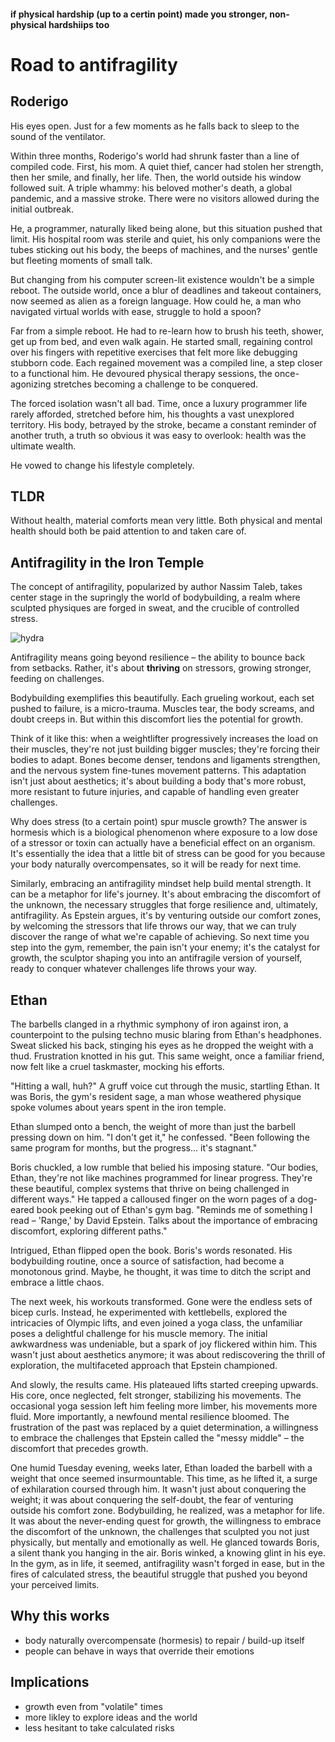 #### if physical hardship (up to a certin point) made you stronger, non-physical hardshiips too


# Road to antifragility
## Roderigo
His eyes open. Just for a few moments as he falls back to sleep to the sound of the ventilator. 

Within three months, Roderigo's world had shrunk faster than a line of compiled code. First, his mom. A quiet thief, cancer had stolen her strength, then her smile, and finally, her life. Then, the world outside his window followed suit. A triple whammy: his beloved mother's death, a global pandemic, and a massive stroke. There were no visitors allowed during the initial outbreak. 

He, a programmer, naturally liked being alone, but this situation pushed that limit. His hospital room was sterile and quiet, his only companions were the tubes sticking out his body, the beeps of machines, and the nurses' gentle but fleeting moments of small talk. 

But changing from his computer screen-lit existence wouldn't be a simple reboot. The outside world, once a blur of deadlines and takeout containers, now seemed as alien as a foreign language. How could he, a man who navigated virtual worlds with ease, struggle to hold a spoon?

Far from a simple reboot. He had to re-learn how to brush his teeth, shower, get up from bed, and even walk again. He started small, regaining control over his fingers with repetitive exercises that felt more like debugging stubborn code. Each regained movement was a compiled line, a step closer to a functional him. He devoured physical therapy sessions, the once-agonizing stretches becoming a challenge to be conquered. 

The forced isolation wasn't all bad. Time, once a luxury programmer life rarely afforded, stretched before him, his thoughts a vast unexplored territory. His body, betrayed by the stroke, became a constant reminder of another truth, a truth so obvious it was easy to overlook: health was the ultimate wealth. 

He vowed to change his lifestyle completely.



## TLDR
Without health, material comforts mean very little. Both physical and mental health should both be paid attention to and taken care of.


## Antifragility in the Iron Temple

The concept of antifragility, popularized by author Nassim Taleb, takes center stage in the supringly the world of bodybuilding, a realm where sculpted physiques are forged  in sweat, and the crucible of controlled stress. 

![hydra](https://pebreo.github.io/IMG_0755.jpeg)

Antifragility means going beyond resilience – the ability to bounce back from setbacks. Rather, it's about **thriving** on stressors, growing stronger, feeding on challenges.

Bodybuilding exemplifies this beautifully. Each grueling workout, each set pushed to failure, is a micro-trauma. Muscles tear, the body screams, and doubt creeps in. But within this discomfort lies the potential for growth. 

Think of it like this: when a weightlifter progressively increases the load on their muscles, they're not just building bigger muscles; they're forcing their bodies to adapt. Bones become denser, tendons and ligaments strengthen, and the nervous system fine-tunes movement patterns. This adaptation isn't just about aesthetics; it's about building a body that's more robust, more resistant to future injuries, and capable of handling even greater challenges. 

Why does stress (to a certain point) spur muscle growth? The answer is hormesis which is a biological phenomenon where exposure to a low dose of a stressor or toxin can actually have a beneficial effect on an organism. It's essentially the idea that a little bit of stress can be good for you because your body naturally overcompensates, so it will be ready for next time.

Similarly, embracing an antifragility mindset help build mental strength. It can be a metaphor for life's journey. It's about embracing the discomfort of the unknown, the necessary struggles that forge resilience and, ultimately, antifragility. As Epstein argues, it's by venturing outside our comfort zones, by welcoming the stressors that life throws our way, that we can truly discover the range of what we're capable of achieving. So next time you step into the gym, remember, the pain isn't your enemy; it's the catalyst for growth, the sculptor shaping you into an antifragile version of yourself, ready to conquer whatever challenges life throws your way. 

## Ethan
The barbells clanged in a rhythmic symphony of iron against iron, a counterpoint to the pulsing techno music blaring from Ethan's headphones. Sweat slicked his back, stinging his eyes as he dropped the weight with a thud. Frustration knotted in his gut. This same weight, once a familiar friend, now felt like a cruel taskmaster, mocking his efforts.  

"Hitting a wall, huh?" A gruff voice cut through the music, startling Ethan.  It was Boris, the gym's resident sage, a man whose weathered physique spoke volumes about years spent in the iron temple. 

Ethan slumped onto a bench, the weight of more than just the barbell pressing down on him. "I don't get it," he confessed. "Been following the same program for months, but the progress… it's stagnant."

Boris chuckled, a low rumble that belied his imposing stature. "Our bodies, Ethan, they're not like machines programmed for linear progress. They're these beautiful, complex systems that thrive on being challenged in different ways." He tapped a calloused finger on the worn pages of a dog-eared book peeking out of Ethan's gym bag. "Reminds me of something I read – 'Range,' by David Epstein. Talks about the importance of embracing discomfort, exploring different paths."

Intrigued, Ethan flipped open the book. Boris's words resonated. His bodybuilding routine, once a source of satisfaction, had become a monotonous grind. Maybe, he thought, it was time to ditch the script and embrace a little chaos.

The next week, his workouts transformed. Gone were the endless sets of bicep curls. Instead, he experimented with kettlebells, explored the intricacies of Olympic lifts, and even joined a yoga class, the unfamiliar poses a delightful challenge for his muscle memory. The initial awkwardness was undeniable, but a spark of joy flickered within him. This wasn't just about aesthetics anymore; it was about rediscovering the thrill of exploration, the multifaceted approach that Epstein championed.

And slowly, the results came. His plateaued lifts started creeping upwards. His core, once neglected, felt stronger, stabilizing his movements. The occasional yoga session left him feeling more limber, his movements more fluid. More importantly, a newfound mental resilience bloomed. The frustration of the past was replaced by a quiet determination, a willingness to embrace the challenges that Epstein called the "messy middle" – the discomfort that precedes growth.  

One humid Tuesday evening, weeks later, Ethan loaded the barbell with a weight that once seemed insurmountable. This time, as he lifted it, a surge of exhilaration coursed through him. It wasn't just about conquering the weight; it was about conquering the self-doubt, the fear of venturing outside his comfort zone.  Bodybuilding, he realized, was a metaphor for life. It was about the never-ending quest for growth, the willingness to embrace the discomfort of the unknown, the challenges that sculpted you not just physically, but mentally and emotionally as well.  He glanced towards Boris, a silent thank you hanging in the air. Boris winked, a knowing glint in his eye. In the gym, as in life, it seemed, antifragility wasn't forged in ease, but in the fires of calculated stress, the beautiful struggle that pushed you beyond your perceived limits.  


## Why this works
- body naturally overcompensate (hormesis) to repair / build-up itself
- people can behave in ways that override their emotions

## Implications
- growth even from "volatile" times
- more likley to explore ideas and the world
- less hesitant to take calculated risks

